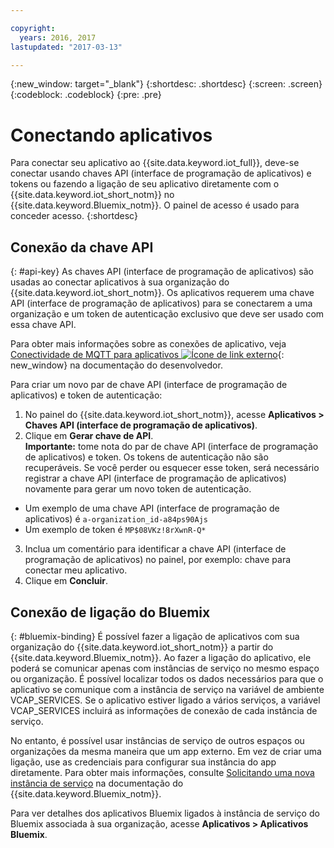 ```yaml
---

copyright:
  years: 2016, 2017
lastupdated: "2017-03-13"

---
```


{:new_window: target="\_blank"}
{:shortdesc: .shortdesc}
{:screen: .screen}
{:codeblock: .codeblock}
{:pre: .pre}

# Conectando aplicativos

Para conectar seu aplicativo ao {{site.data.keyword.iot_full}}, deve-se conectar usando chaves API (interface de programação de aplicativos) e tokens ou fazendo a ligação de seu aplicativo diretamente com o {{site.data.keyword.iot_short_notm}} no {{site.data.keyword.Bluemix_notm}}. O painel de acesso é usado para conceder acesso.
{:shortdesc}

## Conexão da chave API
{: #api-key}
As chaves API (interface de programação de aplicativos) são usadas ao conectar aplicativos à sua organização do {{site.data.keyword.iot_short_notm}}. Os aplicativos requerem uma chave API (interface de programação de aplicativos) para se conectarem a uma organização e um token de autenticação exclusivo que deve ser usado com essa chave API.  

Para obter mais informações sobre as conexões de aplicativo, veja [Conectividade de MQTT para aplicativos ![Ícone de link externo](../../icons/launch-glyph.svg "Ícone de link externo")](https://docs.internetofthings.ibmcloud.com/applications/mqtt.html){: new_window} na documentação do desenvolvedor.

Para criar um novo par de chave API (interface de programação de aplicativos) e token de autenticação:  
1.	No painel do {{site.data.keyword.iot_short_notm}}, acesse **Aplicativos > Chaves API (interface de programação de aplicativos)**.  
2.	Clique em **Gerar chave de API**.  
**Importante:** tome nota do par de chave API (interface de programação de aplicativos) e token. Os tokens de autenticação não são recuperáveis. Se você perder ou esquecer esse token, será necessário registrar a chave API (interface de programação de aplicativos) novamente para gerar um novo token de autenticação.
 - Um exemplo de uma chave API (interface de programação de aplicativos) é `a-organization_id-a84ps90Ajs`  
 - Um exemplo de token é `MP$08VKz!8rXwnR-Q*`  
3.	Inclua um comentário para identificar a chave API (interface de programação de aplicativos) no painel, por exemplo: chave para conectar meu aplicativo.
4.	Clique em **Concluir**.



## Conexão de ligação do Bluemix
{: #bluemix-binding}
É possível fazer a ligação de aplicativos com sua organização do {{site.data.keyword.iot_short_notm}} a partir do {{site.data.keyword.Bluemix_notm}}. Ao fazer a ligação do aplicativo, ele poderá se comunicar apenas com instâncias de serviço no mesmo espaço ou organização. É possível localizar todos os dados necessários para que o aplicativo se comunique com a instância de serviço na variável de ambiente VCAP_SERVICES. Se o aplicativo estiver ligado a vários serviços, a variável VCAP_SERVICES incluirá as informações de conexão de cada instância de serviço.  

No entanto, é possível usar instâncias de serviço de outros espaços ou organizações da mesma maneira que um app externo. Em vez de criar uma ligação, use as credenciais para configurar sua instância do app diretamente. Para obter mais informações, consulte [Solicitando uma nova instância de serviço](https://console.{DomainName}/docs/services/reqnsi.html#req_instance) na documentação do {{site.data.keyword.Bluemix_notm}}.

Para ver detalhes dos aplicativos Bluemix ligados à instância de serviço do Bluemix associada à sua organização, acesse **Aplicativos > Aplicativos Bluemix**.  
